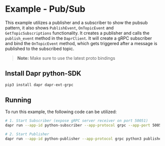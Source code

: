 # Example - Pub/Sub

This example utilizes a publisher and a subscriber to show the pubsub pattern, it also shows `PublishEvent`, `OnTopicEvent` and `GetTopicSubscriptions` functionality. 
It creates a publisher and calls the `publish_event` method in the `DaprClient`.
It will create a gRPC subscriber and bind the `OnTopicEvent` method, which gets triggered after a message is published to the subscribed topic.

> **Note:** Make sure to use the latest proto bindings

## Install Dapr python-SDK

```bash
pip3 install dapr dapr-ext-grpc
```

## Running

To run this example, the following code can be utilized:

```bash
# 1. Start Subscriber (expose gRPC server receiver on port 50051)
dapr run --app-id python-subscriber --app-protocol grpc --app-port 50051 python3 subscriber.py

# 2. Start Publisher
dapr run --app-id python-publisher --app-protocol grpc python3 publisher.py
```